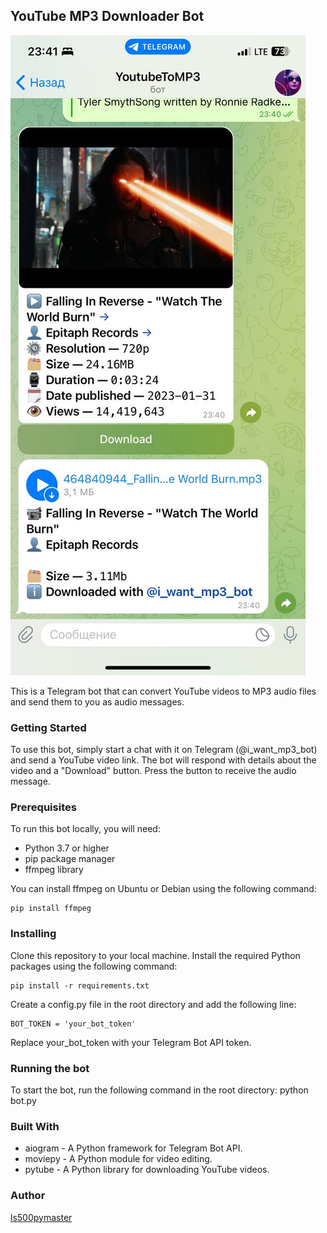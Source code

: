 ## YouTube MP3 Downloader Bot

![Tg bot](https://github.com/ls500pymaster/ls500pymaster/blob/main/assets/tg_bot.jpg?raw=true "Tg bot")


This is a Telegram bot that can convert YouTube videos to MP3 audio files and send them to you as audio messages.

### Getting Started

To use this bot, simply start a chat with it on Telegram (@i_want_mp3_bot) and send a YouTube video link. The bot will respond with details about the video and a "Download" button. Press the button to receive the audio message.

### Prerequisites 

To run this bot locally, you will need:

- Python 3.7 or higher
- pip package manager
- ffmpeg library

You can install ffmpeg on Ubuntu or Debian using the following command:

    pip install ffmpeg

### Installing
Clone this repository to your local machine.
Install the required Python packages using the following command:

    pip install -r requirements.txt
    
Create a config.py file in the root directory and add the following line:

    BOT_TOKEN = 'your_bot_token'
    
Replace your_bot_token with your Telegram Bot API token.

### Running the bot
To start the bot, run the following command in the root directory:
    python bot.py
    

### Built With
- aiogram - A Python framework for Telegram Bot API.
- moviepy - A Python module for video editing.
- pytube - A Python library for downloading YouTube videos.

### Author
[ls500pymaster](https://github.com/ls500pymaster "ls500pymaster")